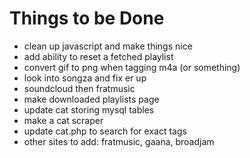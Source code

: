 Things to be Done
=================

- clean up javascript and make things nice
- add ability to reset a fetched playlist
- convert gif to png when tagging m4a (or something)
- look into songza and fix er up
- soundcloud then fratmusic
- make downloaded playlists page
- update cat storing mysql tables
- make a cat scraper
- update cat.php to search for exact tags
- other sites to add: fratmusic, gaana, broadjam
